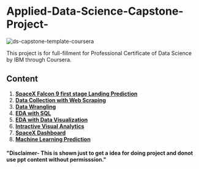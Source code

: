 # Applied-Data-Science-Capstone-Project-
![ds-capstone-template-coursera](https://user-images.githubusercontent.com/107030716/174971885-15524965-13bf-4301-9133-fd68b1ba9cf7.jpg)

This project is for full-fillment for Professional Certificate of Data Science by IBM through Coursera.








## Content
1. [**SpaceX Falcon 9 first stage Landing Prediction**](https://github.com/Soni-Test/Applied-Data-Science-Capstone-Project-/blob/Master/Capstone%20Project%20SpaceX%20.ipynb)
2. [**Data Collection with Web Scraping**](https://github.com/Soni-Test/Applied-Data-Science-Capstone-Project-/blob/Master/Data%20Collection%20with%20Web%20Scraping%20.ipynb)
3. [**Data Wrangling**](https://github.com/Soni-Test/Applied-Data-Science-Capstone-Project-/blob/Master/Data%20Wrangling%20.ipynb)
4. [**EDA with SQL**](https://github.com/Soni-Test/Applied-Data-Science-Capstone-Project-/blob/Master/EDA%20with%20SQL%20%20.ipynb)
5. [**EDA with Data Visualization**]()
6. [**Intractive Visual Analytics**]()
7. [**SpaceX Dashboard**]()
8. [**Machine Learning Prediction**]() 















#### "Disclaimer- This is shown just to get a idea for doing project and donot use ppt content without permisssion."
